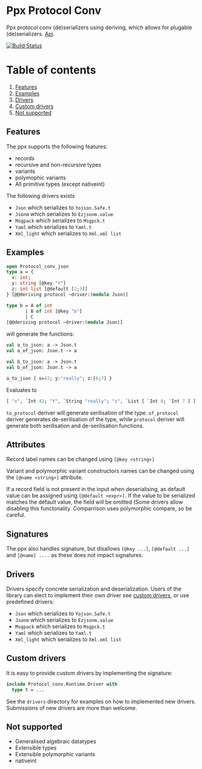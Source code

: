 # Ppx Protocol Conv
Ppx protocol conv (de)serializers using deriving, which allows for
plugable (de)serializers. [Api](https://andersfugmann.github.io/ppx_protocol_conv).

[![Build Status](https://travis-ci.org/andersfugmann/ppx_protocol_conv.svg?branch=master)](https://travis-ci.org/andersfugmann/ppx_protocol_conv)

# Table of contents
1. [Features](#features)
1. [Examples](#examples)
1. [Drivers](#drivers)
1. [Custom drivers](#custom-drivers)
1. [Not supported](#not-supported)

## Features
The ppx supports the following features:
 * records
 * recursive and non-recursive types
 * variants
 * polymophic variants
 * All primitive types (except nativeint)

The following drivers exists
 * `Json` which serializes to `Yojson.Safe.t`
 * `Jsonm` which serializes to `Ezjsonm.value`
 * `Msgpack` which serializes to `Msgpck.t`
 * `Yaml` which serializes to `Yaml.t`
 * `Xml_light` which serializes to `Xml.xml list`

## Examples
```ocaml
open Protocol_conv_json
type a = {
  x: int;
  y: string [@key "Y"]
  z: int list [@default [2;3]]
} [@@deriving protocol ~driver:(module Json)]

type b = A of int
       | B of int [@key "b"]
       | C
[@@deriving protocol ~driver:(module Json)]
```

will generate the functions:
```ocaml
val a_to_json: a -> Json.t
val a_of_json: Json.t -> a

val b_to_json: a -> Json.t
val b_of_json: Json.t -> a
```

```ocaml
a_to_json { x=42; y:"really"; z:[6;7] }
```
Evaluates to
```ocaml
[ "x", `Int 42; "Y", `String "really"; "z", `List [ `Int 6; `Int 7 ] ] (* Yojson.Safe.json *)
```

`to_protocol` deriver will generate serilisation of the
type. `of_protocol` deriver generates de-serilisation of the type,
while `protocol` deriver will generate both serilisation and de-serilisation functions.

## Attributes
Record label names can be changed using `[@key <string>]`

Variant and polymorphic variant constructors names can be changed using the `[@name <string>]`
attribute.

If a record field is not present in the input when deserialising, as default value can be
assigned using `[@default <expr>]`. If the value to be serialized
matches the default value, the field will be omitted (Some drivers
allow disabling this functonality. Comparrison uses polymorphic compare, so be careful.

## Signatures
The ppx also handles signature, but disallows
`[@key ...]`, `[@default ...]` and `[@name] ....` as these does not impact signatures.

## Drivers

Drivers specify concrete serialization and deserialization.
Users of the library can elect to implement their own driver see
[custom drivers](#custom-drivers), or use predefined drivers:

 * `Json` which serializes to `Yojson.Safe.t`
 * `Jsonm` which serializes to `Ezjsonm.value`
 * `Msgpack` which serializes to `Msgpck.t`
 * `Yaml` which serializes to `Yaml.t`
 * `Xml_light` which serializes to `Xml.xml list`

## Custom drivers
It is easy to provide custom drivers by implementing the signature:

```ocaml
include Protocol_conv.Runtime.Driver with
  type t = ...
```
See the `drivers` directory for examples on how to implemented new drivers.
Submissions of new drivers are more than welcome.

## Not supported
* Generalised algebraic datatypes
* Extensible types
* Extensible polymorphic variants
* nativeint
